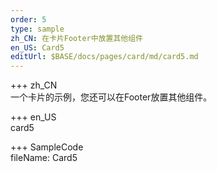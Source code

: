 ```yaml
---   
order: 5 
type: sample  
zh_CN: 在卡片Footer中放置其他组件 
en_US: Card5
editUrl: $BASE/docs/pages/card/md/card5.md
---      
```


+++ zh_CN   
一个卡片的示例，您还可以在Footer放置其他组件。

+++ en_US   
card5

+++ SampleCode  
fileName: Card5
